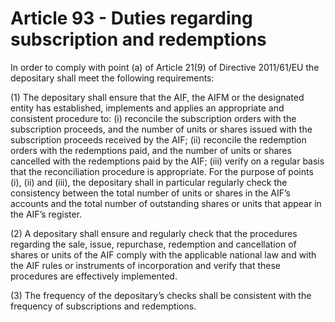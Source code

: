 # Article 93 - Duties regarding subscription and redemptions


In order to comply with point (a) of Article 21(9) of Directive 2011/61/EU the depositary shall meet the following requirements:

(1) The depositary shall ensure that the AIF, the AIFM or the designated entity has established, implements and applies an appropriate and consistent procedure to: (i) reconcile the subscription orders with the subscription proceeds, and the number of units or shares issued with the subscription proceeds received by the AIF; (ii) reconcile the redemption orders with the redemptions paid, and the number of units or shares cancelled with the redemptions paid by the AIF; (iii) verify on a regular basis that the reconciliation procedure is appropriate. For the purpose of points (i), (ii) and (iii), the depositary shall in particular regularly check the consistency between the total number of units or shares in the AIF’s accounts and the total number of outstanding shares or units that appear in the AIF’s register.

(2) A depositary shall ensure and regularly check that the procedures regarding the sale, issue, repurchase, redemption and cancellation of shares or units of the AIF comply with the applicable national law and with the AIF rules or instruments of incorporation and verify that these procedures are effectively implemented.

(3) The frequency of the depositary’s checks shall be consistent with the frequency of subscriptions and redemptions.
